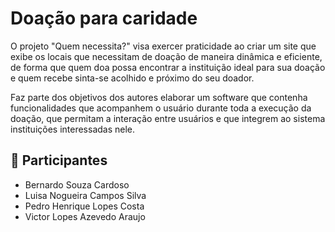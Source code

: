 # Doação para caridade

O projeto "Quem necessita?" visa exercer praticidade ao criar um site que exibe os locais que necessitam de doação de maneira dinâmica e eficiente, de forma que quem doa possa encontrar a instituição ideal para sua doação e quem recebe sinta-se acolhido e próximo do seu doador.

Faz parte dos objetivos dos autores elaborar um software que contenha funcionalidades que acompanhem o usuário durante toda a execução da doação, que permitam a interação entre usuários e que integrem ao sistema instituições interessadas nele.

## 👥 Participantes

- Bernardo Souza Cardoso
- Luisa Nogueira Campos Silva
- Pedro Henrique Lopes Costa
- Victor Lopes Azevedo Araujo